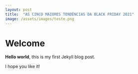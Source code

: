 ```yaml
---
layout: post
title:  "AS CINCO MAIORES TENDÊNCIAS DA BLACK FRIDAY 2021"
image: /assets/images/teste.png
---
```


# Welcome

**Hello world**, this is my first Jekyll blog post.

I hope you like it!